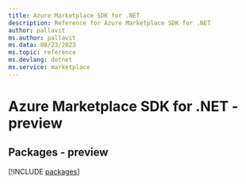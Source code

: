 ```yaml
---
title: Azure Marketplace SDK for .NET
description: Reference for Azure Marketplace SDK for .NET
author: pallavit
ms.author: pallavit
ms.data: 08/23/2023
ms.topic: reference
ms.devlang: dotnet
ms.service: marketplace
---
```

# Azure Marketplace SDK for .NET - preview
## Packages - preview
[!INCLUDE [packages](marketplace-index.md)]